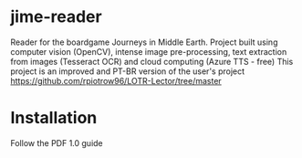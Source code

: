 # jime-reader
Reader for the boardgame Journeys in Middle Earth. Project built using computer vision (OpenCV), intense image pre-processing, text extraction from images (Tesseract OCR) and cloud computing (Azure TTS - free)
This project is an improved and PT-BR version of the user's project https://github.com/rpiotrow96/LOTR-Lector/tree/master

#  Installation

Follow the PDF 1.0 guide
